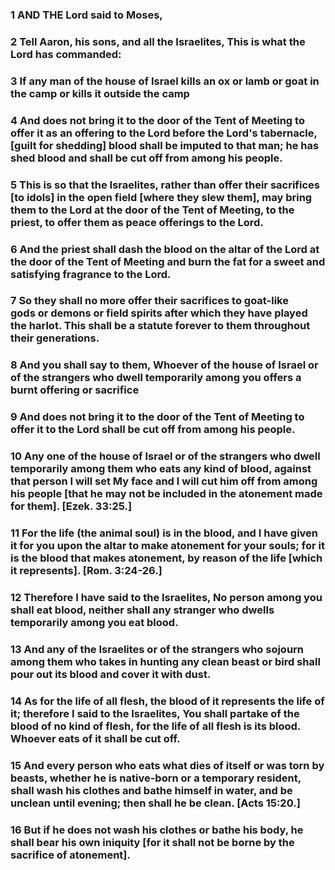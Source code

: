 ### 1 AND THE Lord said to Moses,

### 2 Tell Aaron, his sons, and all the Israelites, This is what the Lord has commanded:

### 3 If any man of the house of Israel kills an ox or lamb or goat in the camp or kills it outside the camp

### 4 And does not bring it to the door of the Tent of Meeting to offer it as an offering to the Lord before the Lord's tabernacle, [guilt for shedding] blood shall be imputed to that man; he has shed blood and shall be cut off from among his people.

### 5 This is so that the Israelites, rather than offer their sacrifices [to idols] in the open field [where they slew them], may bring them to the Lord at the door of the Tent of Meeting, to the priest, to offer them as peace offerings to the Lord.

### 6 And the priest shall dash the blood on the altar of the Lord at the door of the Tent of Meeting and burn the fat for a sweet and satisfying fragrance to the Lord.

### 7 So they shall no more offer their sacrifices to goat-like gods or demons or field spirits after which they have played the harlot. This shall be a statute forever to them throughout their generations.

### 8 And you shall say to them, Whoever of the house of Israel or of the strangers who dwell temporarily among you offers a burnt offering or sacrifice

### 9 And does not bring it to the door of the Tent of Meeting to offer it to the Lord shall be cut off from among his people.

### 10 Any one of the house of Israel or of the strangers who dwell temporarily among them who eats any kind of blood, against that person I will set My face and I will cut him off from among his people [that he may not be included in the atonement made for them]. [Ezek. 33:25.]

### 11 For the life (the animal soul) is in the blood, and I have given it for you upon the altar to make atonement for your souls; for it is the blood that makes atonement, by reason of the life [which it represents]. [Rom. 3:24-26.]

### 12 Therefore I have said to the Israelites, No person among you shall eat blood, neither shall any stranger who dwells temporarily among you eat blood.

### 13 And any of the Israelites or of the strangers who sojourn among them who takes in hunting any clean beast or bird shall pour out its blood and cover it with dust.

### 14 As for the life of all flesh, the blood of it represents the life of it; therefore I said to the Israelites, You shall partake of the blood of no kind of flesh, for the life of all flesh is its blood. Whoever eats of it shall be cut off.

### 15 And every person who eats what dies of itself or was torn by beasts, whether he is native-born or a temporary resident, shall wash his clothes and bathe himself in water, and be unclean until evening; then shall he be clean. [Acts 15:20.]

### 16 But if he does not wash his clothes or bathe his body, he shall bear his own iniquity [for it shall not be borne by the sacrifice of atonement].
